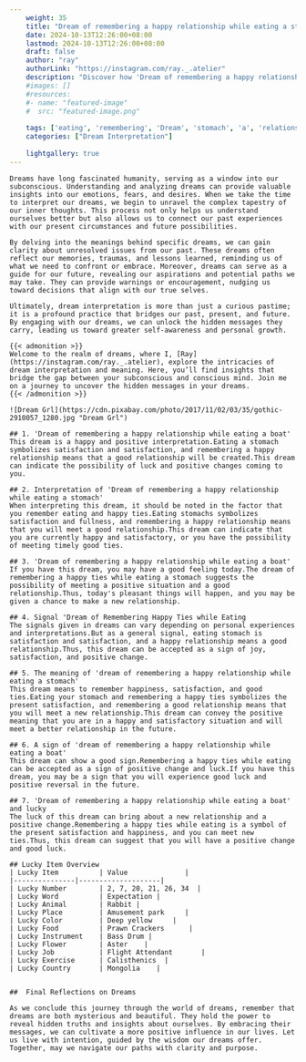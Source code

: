 ```yaml
---
    weight: 35
    title: "Dream of remembering a happy relationship while eating a stomach"  # Assuming 'title' column exists
    date: 2024-10-13T12:26:00+08:00
    lastmod: 2024-10-13T12:26:00+08:00
    draft: false
    author: "ray"
    authorLink: "https://instagram.com/ray._.atelier"
    description: "Discover how 'Dream of remembering a happy relationship while eating a stomach' can interpret your future and uncover its significant meanings in your life."
    #images: []
    #resources:
    #- name: "featured-image"
    #  src: "featured-image.png"
    
    tags: ['eating', 'remembering', 'Dream', 'stomach', 'a', 'relationship', 'happy', 'of', 'while']
    categories: ["Dream Interpretation"]
    
    lightgallery: true
---
```

    
    Dreams have long fascinated humanity, serving as a window into our subconscious. Understanding and analyzing dreams can provide valuable insights into our emotions, fears, and desires. When we take the time to interpret our dreams, we begin to unravel the complex tapestry of our inner thoughts. This process not only helps us understand ourselves better but also allows us to connect our past experiences with our present circumstances and future possibilities.
    
    By delving into the meanings behind specific dreams, we can gain clarity about unresolved issues from our past. These dreams often reflect our memories, traumas, and lessons learned, reminding us of what we need to confront or embrace. Moreover, dreams can serve as a guide for our future, revealing our aspirations and potential paths we may take. They can provide warnings or encouragement, nudging us toward decisions that align with our true selves.
    
    Ultimately, dream interpretation is more than just a curious pastime; it is a profound practice that bridges our past, present, and future. By engaging with our dreams, we can unlock the hidden messages they carry, leading us toward greater self-awareness and personal growth.
    
    {{< admonition >}}
    Welcome to the realm of dreams, where I, [Ray](https://instagram.com/ray._.atelier), explore the intricacies of dream interpretation and meaning. Here, you’ll find insights that bridge the gap between your subconscious and conscious mind. Join me on a journey to uncover the hidden messages in your dreams.
    {{< /admonition >}}
    
    ![Dream Grl](https://cdn.pixabay.com/photo/2017/11/02/03/35/gothic-2910057_1280.jpg "Dream Grl")
    
    ## 1. 'Dream of remembering a happy relationship while eating a boat'
    This dream is a happy and positive interpretation.Eating a stomach symbolizes satisfaction and satisfaction, and remembering a happy relationship means that a good relationship will be created.This dream can indicate the possibility of luck and positive changes coming to you.
    
    ## 2. Interpretation of 'Dream of remembering a happy relationship while eating a stomach'
    When interpreting this dream, it should be noted in the factor that you remember eating and happy ties.Eating stomachs symbolizes satisfaction and fullness, and remembering a happy relationship means that you will meet a good relationship.This dream can indicate that you are currently happy and satisfactory, or you have the possibility of meeting timely good ties.
    
    ## 3. 'Dream of remembering a happy relationship while eating a boat'
    If you have this dream, you may have a good feeling today.The dream of remembering a happy ties while eating a stomach suggests the possibility of meeting a positive situation and a good relationship.Thus, today's pleasant things will happen, and you may be given a chance to make a new relationship.
    
    ## 4. Signal 'Dream of Remembering Happy Ties while Eating
    The signals given in dreams can vary depending on personal experiences and interpretations.But as a general signal, eating stomach is satisfaction and satisfaction, and a happy relationship means a good relationship.Thus, this dream can be accepted as a sign of joy, satisfaction, and positive change.
    
    ## 5. The meaning of 'dream of remembering a happy relationship while eating a stomach'
    This dream means to remember happiness, satisfaction, and good ties.Eating your stomach and remembering a happy ties symbolizes the present satisfaction, and remembering a good relationship means that you will meet a new relationship.This dream can convey the positive meaning that you are in a happy and satisfactory situation and will meet a better relationship in the future.
    
    ## 6. A sign of 'dream of remembering a happy relationship while eating a boat'
    This dream can show a good sign.Remembering a happy ties while eating can be accepted as a sign of positive change and luck.If you have this dream, you may be a sign that you will experience good luck and positive reversal in the future.
    
    ## 7. 'Dream of remembering a happy relationship while eating a boat' and lucky
    The luck of this dream can bring about a new relationship and a positive change.Remembering a happy ties while eating is a symbol of the present satisfaction and happiness, and you can meet new ties.Thus, this dream can suggest that you will have a positive change and good luck.
    
    ## Lucky Item Overview
    | Lucky Item          | Value              |
    |---------------|--------------------|
    | Lucky Number        | 2, 7, 20, 21, 26, 34  |
    | Lucky Word          | Expectation |
    | Lucky Animal        | Rabbit |
    | Lucky Place         | Amusement park     |
    | Lucky Color         | Deep yellow     |
    | Lucky Food          | Prawn Crackers      |
    | Lucky Instrument    | Bass Drum |
    | Lucky Flower        | Aster    |
    | Lucky Job           | Flight Attendant       |
    | Lucky Exercise      | Calisthenics  |
    | Lucky Country       | Mongolia    |
    
    
    ##  Final Reflections on Dreams
    
    As we conclude this journey through the world of dreams, remember that dreams are both mysterious and beautiful. They hold the power to reveal hidden truths and insights about ourselves. By embracing their messages, we can cultivate a more positive influence in our lives. Let us live with intention, guided by the wisdom our dreams offer. Together, may we navigate our paths with clarity and purpose.
    